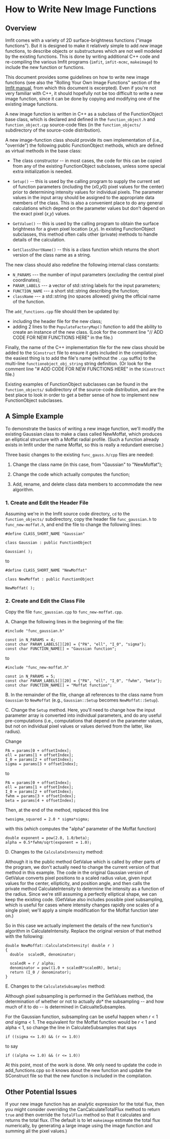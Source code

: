 # How to Write New Image Functions

## Overview

Imfit comes with a variety of 2D surface-brightness functions ("image functions").
But it is designed to make it relatively simple to add *new* image functions, to 
describe objects or substructures which are not well modeled by the existing functions.
This is done by writing additional C++ code and re-compiling the various Imfit programs
(`imfit`, `imfit-mcmc`, `makeimage`) to include the new function or functions.

This document provides some guidelines on how to write new image
functions (see also the "Rolling Your Own Image Functions" section of
the [Imfit
manual](https://www.mpe.mpg.de/~erwin/resources/imfit/imfit_howto.pdf),
from which this document is excerpted). Even if you're not very familiar
with C++, it should hopefully not be too difficult to write a new image
function, since it can be done by copying and modifying one of the
existing image functions.

A new image function is written in C++ as a subclass of the
FunctionObject base class, which is declared and defined in the
`function_object.h` and `function_object.cpp` source-code files (in the
`function_objects/` subdirectory of the source-code distribution).

A new image-function class should provide its own implementation of
(i.e., "override") the following public FunctionObject methods, which
are defined as virtual methods in the base class:

- The class constructor -- in most cases, the code for this can be copied from any of the
existing FunctionObject subclasses, unless some special extra initialization is needed.

- `Setup()` -- this is used by the calling program to supply the current
set of function parameters (including the (*x*0,*y*0) pixel values for
the center) prior to determining intensity values for individual pixels.
The parameter values in the input array should be assigned to the
appropriate data members of the class. This is also a convenient place
to do any general calculations which depend on the parameter values but
don't depend on the exact pixel (*x*,*y*) values.

- `GetValue()` -- this is used by the calling program to obtain the surface
brightness for a given pixel location (*x*,*y*). In existing FunctionObject subclasses,
this method often calls other (private) methods to handle details of the calculation.

- `GetClassShortName()` -- this is a class function which returns
the short version of the class name as a string.


The new class should also redefine the following internal class constants:

-  `N_PARAMS` --- the number of input parameters (*excluding* the
central pixel coordinates);
-  `PARAM_LABELS` --- a vector of std::string labels for the input parameters;
-  `FUNCTION_NAME` --- a short std::string describing the function;
-  `className` --- a std::string (no spaces allowed) giving the official name
of the function.

The `add_functions.cpp` file should then be updated by:

- including the header file for the new class;
- adding 2 lines to the `PopulateFactoryMap()` function to add the ability to create an instance of
the new class. (Look for the comment line "// ADD CODE FOR NEW FUNCTIONS HERE" in
the file.)

Finally, the name of the C++ implementation file for the new class should be added
to the `SConstruct` file to ensure it gets included in the compilation; the
easiest thing is to add the file's name (without the `.cpp` suffix) to the
multi-line `functionobject_obj_string` string definition. (Or look for the
comment line "# ADD CODE FOR NEW FUNCTIONS HERE" in the `SConstruct` file.)

Existing examples of FunctionObject subclasses can be found in the `function_objects/`
subdirectory of the source-code distribution, and are the best place to look in order
to get a better sense of how to implement new FunctionObject subclasses.


## A Simple Example

To demonstrate the basics of writing a new image function, we'll modify
the existing Gaussian class to make a class called NewMoffat, which
produces an elliptical structure with a Moffat radial profile. (Such a
function already exists in Imfit under the name Moffat, so this is really a
redundant exercise.)

Three basic changes to the existing `func_gauss.h/cpp` files are needed:

1. Change the class name (in this case, from "Gaussian" to "NewMoffat");

2. Change the code which actually computes the function;

3. Add, rename, and delete class data members to accommodate the new algorithm.


### 1. Create and Edit the Header File

Assuming we're in the Imfit source code directory, `cd` to the `function_objects/`
subdirectory, copy the header file `func_gaussian.h` to `func_new-moffat.h`, and
end the file to change the following lines:

    #define CLASS_SHORT_NAME "Gaussian"
    
    class Gaussian : public FunctionObject
    
    Gaussian( );

to

    #define CLASS_SHORT_NAME "NewMoffat"
    
    class NewMoffat : public FunctionObject
    
    NewMoffat( );




### 2. Create and Edit the Class File

Copy the file `func_gaussian.cpp` to `func_new-moffat.cpp`.

A. Change the following lines in the beginning of the file:

    #include "func_gaussian.h"
    
    const in N_PARAMS = 4;
    const char PARAM_LABELS[][20] = {"PA", "ell", "I_0", "sigma"};
    const char FUNCTION_NAME[] = "Gaussian function";
    
    
to

    #include "func_new-moffat.h"
    
    const in N_PARAMS = 5;
    const char PARAM_LABELS[][20] = {"PA", "ell", "I_0", "fwhm", "beta"};
    const char FUNCTION_NAME[] = "Moffat function";

B. In the remainder of the file, change all references to the class name from
`Gaussian` to `NewMoffat` (e.g., `Gaussian::Setup` becomes `NewMoffat::Setup`).

C. Change the `Setup` method. Here, you'll need to change how the input parameter
array is converted into individual parameters, and do any useful pre-computations 
(i.e., computations that depend on the parameter values, but not on individual pixel
values or values derived from the latter, like radius).

Change

    PA = params[0 + offsetIndex];
    ell = params[1 + offsetIndex];
    I_0 = params[2 + offsetIndex];
    sigma = params[3 + offsetIndex];

to

    PA = params[0 + offsetIndex];
    ell = params[1 + offsetIndex];
    I_0 = params[2 + offsetIndex];
    fwhm = params[3 + offsetIndex];
    beta = params[4 + offsetIndex];

Then, at the end of the method, replaced this line

    twosigma_squared = 2.0 * sigma*sigma;

with this (which computes the "alpha" parameter of the Moffat function)

    double exponent = pow(2.0, 1.0/beta);
    alpha = 0.5*fwhm/sqrt(exponent = 1.0);


D. Changes to the `CalculateIntensity` method:

Although it is the public method GetValue which is called by other parts of
the program, we don't actually need to change the current version of that method
in this example. The code in the original Gaussian version of GetValue
converts pixel positions to a scaled radius value, given input values for
the center, ellipticity, and position angle, and then calls the private method
CalculateIntensity to determine the intensity as a function of the radius.
Since we're still assuming a perfectly elliptical shape, we can keep the
existing code. (GetValue also includes possible pixel subsampling, which
is useful for cases where intensity changes rapidly one scales of a single pixel;
we'll apply a simple modification for the Moffat function later on.)

So in this case we actually implement the details of the new function's algorithm in
CalculateIntensity. Replace the original version of that method with the
following:


    double NewMoffat::CalculateIntensity( double r )
    {
      double  scaledR, denominator;
  
      scaledR = r / alpha;
      denominator = pow((1.0 + scaledR*scaledR), beta);
      return (I_0 / denominator);
    }


E. Changes to the `CalculateSubsamples` method:

Although pixel subsampling is performed in the GetValues method, the
determination of whether or not to actually *do** the subsampling
-- and how much of it to do -- is determined in CalcualteSubsamples.

For the Gaussian function, subsampling can be useful
happen when *r* < 1 *and* sigma < 1. The equivalent
for the Moffat function would be *r* < 1 and alpha < 1, so
change the line in CalculateSubsamples that says

    if ((sigma <= 1.0) && (r <= 1.0))

to say

    if ((alpha <= 1.0) && (r <= 1.0))



At this point, most of the work is done.  We only need to update the code
in add\_functions.cpp so it knows about the new function and
update the SConstruct file so that the new function is included in the
compilation.


## Other Potential Issues

If your new image function has an analytic expression for the total flux, then
you might consider overriding the CanCalculateTotalFlux method to return `true`
and then override the `TotalFlux` method so that it calculates and returns the
total flux. (The default is to let `makeimage` estimate the total flux numerically,
by generating a large image using the image function and summing all the pixel
values.)

